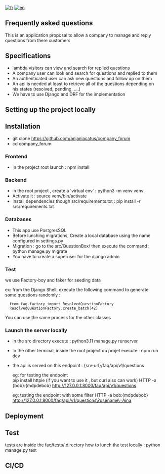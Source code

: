 [![fr](https://img.shields.io/badge/lang-fr-red.svg)](https://github.com/anjaniacatus/company_forum/blob/main/README.fr.md)
[![en](https://img.shields.io/badge/lang-en-blue.svg)](https://github.com/anjaniacatus/company_forum/blob/main/README.md)

## Frequently asked questions

This is an application proposal to allow a company to  manage and reply questions  from there customers 

## Specifications

- lambda visitors can view and search for replied questions
- A company user can look and search for questions and replied to them
- An authenticated user can ask new questions and follow up on them
- An api is needed at least to retrieve all of the questions depending on his states (resolved, pending, ....) 
- We have to use Django and DRF for the implementation


## Setting up the project locally

## Installation
- git clone https://github.com/anjaniacatus/company_forum
- cd company_forum

### Frontend
- In the project root launch  : npm install

### Backend
 - in the root project , create a 'virtual env' :  python3 -m venv venv
 - Activate it : source venv/bin/activate
 - Install dependencies though  src/requirements.txt :   pip install -r src/requirements.txt

### Databases
 - This app use PostgresSQL
 - Before lunching migrations, Create a local database using the name configured in settings.py
 - Migration : go to the src/QuestionBox/ then execute the  command : python manage.py migrate
 - You have to create a superuser for the django admin

### Test

   we use  Factory-boy and  faker for seeding data

   ex: from  the Django Shell, execute the following command  to generate some  questions randomly :
   
      from faq.factory import ResolvedQuestionFactory
      ResolvedQuestionFactory.create_batch(42) 

   You can use the same process for the other classes

### Launch the server locally
  - in the src directory execute : python3.11 manage.py runserver
  - In the other terminal, inside the root project du projet execute :  npm run dev
  - the api is served on this endpoint : {srv-url}/faq/api/v1/questions   

    eg: for testing the endpoint  
    pip install httpie (if you want to use it , but curl also can work)
    HTTP -a {bob}:{mdpdebob} http://127.0.0.1:8000/faq/api/v1/questions 
    
    eg: testing the endpoint with some filter
    HTTP -a bob:{mdpdebob} http://127.0.0.1:8000/faq/api/v1/questions\?usename\=Aina

## Deployment
## Test
tests are inside the faq/tests/ directory
how to lunch the test locally  : python manage.py test 

## CI/CD
